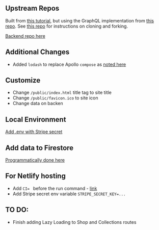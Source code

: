 ## Upstream Repos

Built from [this tutorial](https://github.com/ZhangMYihua/lesson-34), but using the GraphQL implementation from [this repo](https://github.com/ZhangMYihua/graphql-practice-complete). See [this repo](https://github.com/ZhangMYihua/lesson-32-complete) for instructions on cloning and forking.

[Backend repo here](https://github.com/avidsapp/react-ecommerce-backend)

## Additional Changes
- Added `lodash` to replace Apollo `compose` as [noted here](https://www.udemy.com/course/complete-react-developer-zero-to-mastery/learn/lecture/15904174#content)

## Customize
- Change `/public/index.html` title tag to site title
- Change `/public/favicon.ico` to site icon
- Change data on backen

## Local Environment

[Add .env with Stripe secret](https://www.udemy.com/course/complete-react-developer-zero-to-mastery/learn/lecture/15305912#content)

## Add data to Firestore

[Programmatically done here](https://www.udemy.com/course/complete-react-developer-zero-to-mastery/learn/lecture/15189164#content)

## For Netlify hosting
- Add `CI= ` before the run command - [link](https://answers.netlify.com/t/how-to-fix-build-failures-with-create-react-app-in-production/17752)
- Add Stripe secret env variable `STRIPE_SECRET_KEY=...`

## TO DO:
- Finish adding Lazy Loading to Shop and Collections routes
